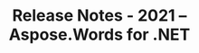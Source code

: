 ﻿---
title: Release Notes - 2021 – Aspose.Words for .NET
articleTitle: Release Notes - 2021
linktitle: Release Notes - 2021
description: "Release Notes - 2021 – learn about the latest updates and fixes."
type: docs
weight: 18
url: /net/release-notes-2021/
---


